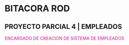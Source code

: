 # BITACORA ROD

## PROYECTO PARCIAL 4 | EMPLEADOS

<span style="color:#d41089">ENCARGADO DE CREACION DE SISTEMA DE EMPLEADOS</span>